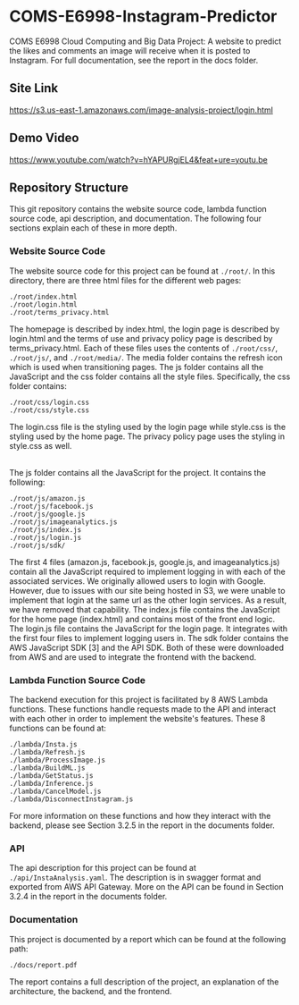 # COMS-E6998-Instagram-Predictor
COMS E6998 Cloud Computing and Big Data Project: A website to predict the likes and comments an image will receive when it is posted to Instagram. For full documentation, see the report in the docs folder.

## Site Link
https://s3.us-east-1.amazonaws.com/image-analysis-project/login.html</br>

## Demo Video
https://www.youtube.com/watch?v=hYAPURgjEL4&feat+ure=youtu.be

## Repository Structure
This git repository contains the website source code, lambda function source code, api description, and documentation. The following four sections explain each of these in more depth.

### Website Source Code
The website source code for this project can be found at `./root/`. In this directory, there are three html files for the different web pages:
```
./root/index.html
./root/login.html
./root/terms_privacy.html
```
The homepage is described by index.html, the login page is described by login.html and the terms of use and privacy policy page is described by terms_privacy.html. Each of these files uses the contents of `./root/css/`, `./root/js/`, and `./root/media/`. The media folder contains the refresh icon which is used when transitioning pages. The js folder contains all the JavaScript and the css folder contains all the style files. Specifically, the css folder contains:
```
./root/css/login.css
./root/css/style.css
```
The login.css file is the styling used by the login page while style.css is the styling used by the home page. The privacy policy page uses the styling in style.css as well.</br></br>

The js folder contains all the JavaScript for the project. It contains the following:
```
./root/js/amazon.js
./root/js/facebook.js
./root/js/google.js
./root/js/imageanalytics.js
./root/js/index.js
./root/js/login.js
./root/js/sdk/
```
The first 4 files (amazon.js, facebook.js, google.js, and imageanalytics.js) contain all the JavaScript required to implement logging in with each of the associated services. We originally allowed users to login with Google. However, due to issues with our site being hosted in S3, we were unable to implement that login at the same url as the other login services. As a result, we have removed that capability. The index.js file contains the JavaScript for the home page (index.html) and contains most of the front end logic. The login.js file contains the JavaScript for the login page. It integrates with the first four files to implement logging users in. The sdk folder contains the AWS JavaScript SDK [3] and the API SDK. Both of these were downloaded from AWS and are used to integrate the frontend with the backend.

### Lambda Function Source Code
The backend execution for this project is facilitated by 8 AWS Lambda functions. These functions handle requests made to the API and interact with each other in order to implement the website's features. These 8 functions can be found at:

```
./lambda/Insta.js
./lambda/Refresh.js
./lambda/ProcessImage.js
./lambda/BuildML.js
./lambda/GetStatus.js
./lambda/Inference.js
./lambda/CancelModel.js
./lambda/DisconnectInstagram.js
```
For more information on these functions and how they interact with the backend, please see Section 3.2.5 in the report in the documents folder.

### API
The api description for this project can be found at `./api/InstaAnalysis.yaml`. The description is in swagger format and exported from AWS API Gateway. More on the API can be found in Section 3.2.4 in the report in the documents folder.

### Documentation
This project is documented by a report which can be found at the following path:
```
./docs/report.pdf
```
The report contains a full description of the project, an explanation of the architecture, the backend, and the frontend. 


